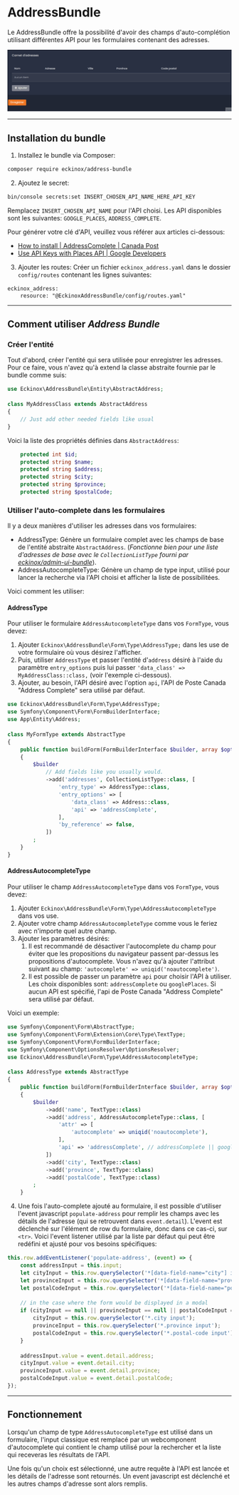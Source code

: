 # AddressBundle

Le AddressBundle offre la possibilité d'avoir des champs d'auto-complétion utilisant différentes API pour les formulaires contenant des adresses.

![Exemple d'utilisation](demo/example.gif)

---

## Installation du bundle

1. Installez le bundle via Composer:
```bash
composer require eckinox/address-bundle
```

2. Ajoutez le secret:
```bash
bin/console secrets:set INSERT_CHOSEN_API_NAME_HERE_API_KEY
```
Remplacez `INSERT_CHOSEN_API_NAME` pour l'API choisi. Les API disponibles sont les suivantes: `GOOGLE_PLACES`, `ADDRESS_COMPLETE`.

Pour générer votre clé d'API, veuillez vous référer aux articles ci-dessous:
- [How to install | AddressComplete | Canada Post](https://www.canadapost-postescanada.ca/ac/support/setup-guides/#create-an-api-key)
- [Use API Keys with Places API  |  Google Developers](https://developers.google.com/maps/documentation/places/web-service/get-api-key)

3. Ajouter les routes:
  Créer un fichier `eckinox_address.yaml` dans le dossier `config/routes` contenant les lignes suivantes:
```
eckinox_address:
    resource: "@EckinoxAddressBundle/config/routes.yaml"
```
---

## Comment utiliser _Address Bundle_

### Créer l'entité

Tout d'abord, créer l'entité qui sera utilisée pour enregistrer les adresses. Pour ce faire, vous n'avez qu'à extend la classe abstraite fournie par le bundle comme suis:

```php
use Eckinox\AddressBundle\Entity\AbstractAddress;

class MyAddressClass extends AbstractAddress
{
    // Just add other needed fields like usual
}
```

Voici la liste des propriétés définies dans `AbstractAddress`:

```php
	protected int $id;
	protected string $name;
	protected string $address;
	protected string $city;
	protected string $province;
	protected string $postalCode;
```

### Utiliser l'auto-complete dans les formulaires

Il y a deux manières d'utiliser les adresses dans vos formulaires:
 - AddressType: Génère un formulaire complet avec les champs de base de l'entité abstraite `AbstractAddress`. (*Fonctionne bien pour une liste d'adresses de base avec le `CollectionListType` fourni par [eckinox/admin-ui-bundle](https://github.com/eckinox/admin-ui-bundle)*).
 - AddressAutocompleteType: Génère un champ de type input, utilisé pour lancer la recherche via l'API choisi et afficher la liste de possibilitées.  

Voici comment les utiliser:

#### **AddressType**

Pour utiliser le formulaire `AddressAutocompleteType` dans vos `FormType`, vous devez:
1. Ajouter `Eckinox\AddressBundle\Form\Type\AddressType;` dans les use de votre formulaire où vous désirez l'afficher.
2. Puis, utiliser `AddressType` et passer l'entité d'`address` désiré à l'aide du paramètre `entry_options` puis lui passer `'data_class' => MyAddressClass::class,` (voir l'exemple ci-dessous).
3. Ajouter, au besoin, l'API désiré avec l'option `api`, l'API de Poste Canada "Address Complete" sera utilisé par défaut.

```php
use Eckinox\AddressBundle\Form\Type\AddressType;
use Symfony\Component\Form\FormBuilderInterface;
use App\Entity\Address;

class MyFormType extends AbstractType
{
    public function buildForm(FormBuilderInterface $builder, array $options): void
    {
        $builder
			// Add fields like you usually would. 
			->add('addresses', CollectionListType::class, [
				'entry_type' => AddressType::class,
				'entry_options' => [
					'data_class' => Address::class,
					'api' => 'addressComplete', 
				],
				'by_reference' => false,
			])
        ;
    }
}
```

#### **AddressAutocompleteType**

Pour utiliser le champ `AddressAutocompleteType` dans vos `FormType`, vous devez:
1. Ajouter `Eckinox\AddressBundle\Form\Type\AddressAutocompleteType` dans vos use.
2. Ajouter votre champ `AddressAutocompleteType` comme vous le feriez avec n'importe quel autre champ.
3. Ajouter les paramètres désirés:
	1. Il est recommandé de désactiver l'autocomplete du champ pour éviter que les propositions du navigateur passent par-dessus les propositions d'autocomplete. Vous n'avez qu'à ajouter l'attribut suivant au champ: `'autocomplete' => uniqid('noautocomplete')`.
	2. Il est possible de passer un paramètre `api` pour choisir l'API à utiliser. Les choix disponibles sont: `addressComplete` ou `googlePlaces`. Si aucun API est spécifié, l'api de Poste Canada "Address Complete" sera utilisé par défaut.

Voici un exemple:
```php
use Symfony\Component\Form\AbstractType;
use Symfony\Component\Form\Extension\Core\Type\TextType;
use Symfony\Component\Form\FormBuilderInterface;
use Symfony\Component\OptionsResolver\OptionsResolver;
use Eckinox\AddressBundle\Form\Type\AddressAutocompleteType;

class AddressType extends AbstractType
{
	public function buildForm(FormBuilderInterface $builder, array $options): void
	{
		$builder
			->add('name', TextType::class)
			->add('address', AddressAutocompleteType::class, [
				'attr' => [
					'autocomplete' => uniqid('noautocomplete'),
				],
				'api' => 'addressComplete', // addressComplete || googlePlaces
			])
			->add('city', TextType::class)
			->add('province', TextType::class)
			->add('postalCode', TextType::class)
		;
	}
```

4. Une fois l'auto-complete ajouté au formulaire, il est possible d'utiliser l'event javascript `populate-address` pour remplir les champs avec les détails de l'adresse (qui se retrouvent dans `event.detail`). L'event est déclenché sur l'élément de row du formulaire, donc dans ce cas-ci, sur `<tr>`. Voici l'event listener utilisé par la liste par défaut qui peut être redéfini et ajusté pour vos besoins spécifiques:

```javascript
this.row.addEventListener('populate-address', (event) => {
	const addressInput = this.input;
	let cityInput = this.row.querySelector('*[data-field-name="city"] input');
	let provinceInput = this.row.querySelector('*[data-field-name="province"] input');
	let postalCodeInput = this.row.querySelector('*[data-field-name="postalCode"] input');

	// in the case where the form would be displayed in a modal
	if (cityInput == null || provinceInput == null || postalCodeInput == null) {
		cityInput = this.row.querySelector('*.city input');
		provinceInput = this.row.querySelector('*.province input');
		postalCodeInput = this.row.querySelector('*.postal-code input');
	}

	addressInput.value = event.detail.address;
	cityInput.value = event.detail.city;
	provinceInput.value = event.detail.province;
	postalCodeInput.value = event.detail.postalCode;
});
```

---

## Fonctionnement

Lorsqu'un champ de type `AddressAutocompleteType` est utilisé dans un formulaire, l'input classique est remplacé par un webcomponent d'autocomplete qui contient le champ utilisé pour la rechercher et la liste qui receveras les résultats de l'API.

Une fois qu'un choix est sélectionné, une autre requête à l'API est lancée et les détails de l'adresse sont retournés. Un event javascript est déclenché et les autres champs d'adresse sont alors remplis.
